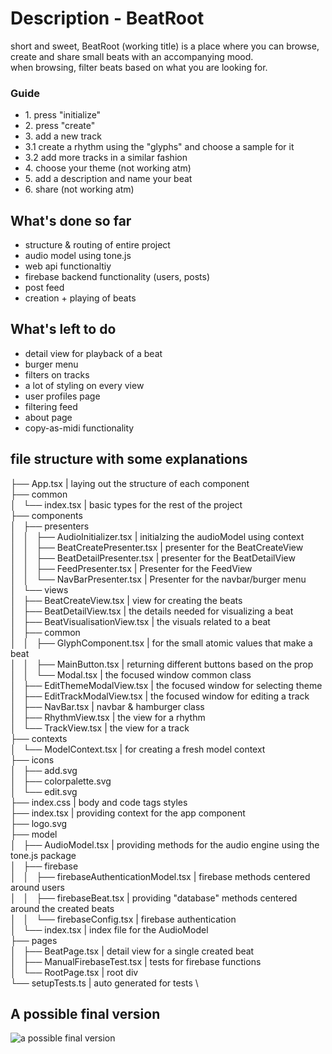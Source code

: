 # Description - BeatRoot
short and sweet, BeatRoot (working title) is a place where you can 
browse, create and share small beats with an accompanying mood. </br>
when browsing, filter beats based on what you are looking for.

### Guide
<ul>
<li> 1. press "initialize" </li>
<li> 2. press "create"  </li>
<li> 3. add a new track  </li>
<li> 3.1 create a rhythm using the "glyphs" and choose a sample for it  </li>
<li> 3.2 add more tracks in a similar fashion  </li>
<li> 4. choose your theme (not working atm)  </li>
<li> 5. add a description and name your beat  </li>
<li> 6. share (not working atm) </li>
</ul>

## What's done so far
* structure & routing of entire project
* audio model using tone.js 
* web api functionaltiy
* firebase backend functionality (users, posts)
* post feed
* creation + playing of beats

## What's left to do
* detail view for playback of a beat
* burger menu
* filters on tracks
* a lot of styling on every view
* user profiles page
* filtering feed
* about page
* copy-as-midi functionality

## file structure with some explanations 
├── App.tsx | laying out the structure of each component \
├── common \
│   └── index.tsx | basic types for the rest of the project \
├── components \
│   ├── presenters \
│   │   ├── AudioInitializer.tsx | initialzing the audioModel using context \
│   │   ├── BeatCreatePresenter.tsx | presenter for the BeatCreateView \
│   │   ├── BeatDetailPresenter.tsx | presenter for the BeatDetailView \
│   │   ├── FeedPresenter.tsx | Presenter for the FeedView \
│   │   └── NavBarPresenter.tsx | Presenter for the navbar/burger menu \
│   └── views \
│       ├── BeatCreateView.tsx | view for creating the beats \
│       ├── BeatDetailView.tsx | the details needed for visualizing a beat \
│       ├── BeatVisualisationView.tsx | the visuals related to a beat   \
│       ├── common \
│       │   ├── GlyphComponent.tsx | for the small atomic values that make a beat \
│       │   ├── MainButton.tsx | returning different buttons based on the prop \
│       │   └── Modal.tsx | the focused window common class \
│       ├── EditThemeModalView.tsx | the focused window for selecting theme \
│       ├── EditTrackModalView.tsx | the focused window for editing a track \
│       ├── NavBar.tsx | navbar & hamburger class \
│       ├── RhythmView.tsx | the view for a rhythm \
│       └── TrackView.tsx | the view for a track \
├── contexts \
│   └── ModelContext.tsx | for creating a fresh model context \
├── icons \
│   ├── add.svg \
│   ├── colorpalette.svg \
│   └── edit.svg \
├── index.css | body and code tags styles \
├── index.tsx | providing context for the app component \
├── logo.svg \
├── model \
│   ├── AudioModel.tsx | providing methods for the audio engine using the tone.js package \
│   ├── firebase \
│   │   ├── firebaseAuthenticationModel.tsx | firebase methods centered around users  \
│   │   ├── firebaseBeat.tsx | providing "database" methods centered around the created beats \
│   │   └── firebaseConfig.tsx | firebase authentication \
│   └── index.tsx | index file for the AudioModel \
├── pages \
│   ├── BeatPage.tsx | detail view for a single created beat \
│   ├── ManualFirebaseTest.tsx | tests for firebase functions \
│   └── RootPage.tsx | root div \
└── setupTests.ts | auto generated for tests \
## A possible final version
![a possible final version](public/sample_pictures/design%404x.png)
